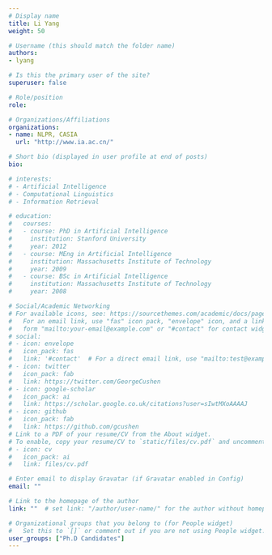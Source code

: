 ```yaml
---
# Display name
title: Li Yang
weight: 50

# Username (this should match the folder name)
authors:
- lyang

# Is this the primary user of the site?
superuser: false

# Role/position
role: 

# Organizations/Affiliations
organizations:
- name: NLPR, CASIA
  url: "http://www.ia.ac.cn/"

# Short bio (displayed in user profile at end of posts)
bio: 

# interests:
# - Artificial Intelligence
# - Computational Linguistics
# - Information Retrieval

# education:
#   courses:
#   - course: PhD in Artificial Intelligence
#     institution: Stanford University
#     year: 2012
#   - course: MEng in Artificial Intelligence
#     institution: Massachusetts Institute of Technology
#     year: 2009
#   - course: BSc in Artificial Intelligence
#     institution: Massachusetts Institute of Technology
#     year: 2008

# Social/Academic Networking
# For available icons, see: https://sourcethemes.com/academic/docs/page-builder/#icons
#   For an email link, use "fas" icon pack, "envelope" icon, and a link in the
#   form "mailto:your-email@example.com" or "#contact" for contact widget.
# social:
# - icon: envelope
#   icon_pack: fas
#   link: '#contact'  # For a direct email link, use "mailto:test@example.org".
# - icon: twitter
#   icon_pack: fab
#   link: https://twitter.com/GeorgeCushen
# - icon: google-scholar
#   icon_pack: ai
#   link: https://scholar.google.co.uk/citations?user=sIwtMXoAAAAJ
# - icon: github
#   icon_pack: fab
#   link: https://github.com/gcushen
# Link to a PDF of your resume/CV from the About widget.
# To enable, copy your resume/CV to `static/files/cv.pdf` and uncomment the lines below.
# - icon: cv
#   icon_pack: ai
#   link: files/cv.pdf

# Enter email to display Gravatar (if Gravatar enabled in Config)
email: ""

# Link to the homepage of the author
link: ""  # set link: "/author/user-name/" for the author without homepage

# Organizational groups that you belong to (for People widget)
#   Set this to `[]` or comment out if you are not using People widget.
user_groups: ["Ph.D Candidates"]
---
```

